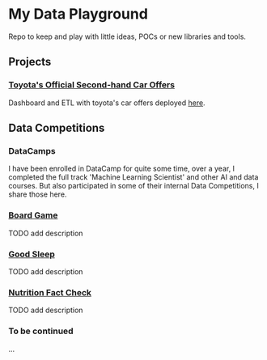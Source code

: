 # My Data Playground

Repo to keep and play with little ideas, POCs or new libraries and tools.

## Projects

### [Toyota's Official Second-hand Car Offers](toyota-ocasion/)

Dashboard and ETL with toyota's car offers deployed [here](https://toyota-ocasion-spain.streamlit.app/).

## Data Competitions

### DataCamps

I have been enrolled in DataCamp for quite some time, over a year, I completed the full track 'Machine Learning Scientist'
and other AI and data courses. But also participated in some of their internal Data Competitions, I share those here.

### [Board Game](data-competitions/datacamp-board-game/)

TODO add description

### [Good Sleep](data-competitions/datacamp-good-sleep/)

TODO add description

### [Nutrition Fact Check](data-competitions/datacamp-nutrition-fact-check/)

TODO add description

### To be continued

...

